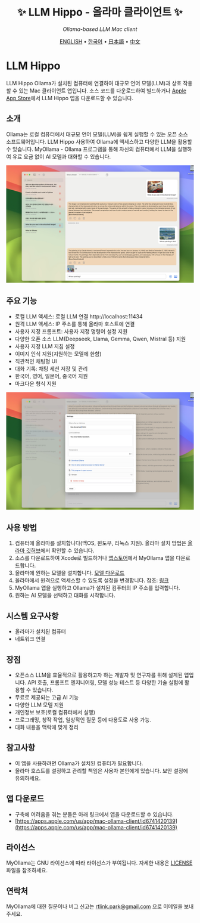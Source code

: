 <div align='center'>


# ✨ LLM Hippo - 올라마 클라이언트 ✨

_Ollama-based LLM Mac client_

[ENGLISH](README.md) •
[한국어](README_KR.md) •
[日本語](README_JP.md) •
[中文](README_CH.md)

</div>

#  LLM Hippo

LLM Hippo Ollama가 설치된 컴퓨터에 연결하여 대규모 언어 모델(LLM)과 상호 작용할 수 있는 Mac 클라이언트 앱입니다. 소스 코드를 다운로드하여 빌드하거나 [Apple App Store](https://apps.apple.com/us/app/mac-ollama-client/id6741420139)에서 LLM Hippo 앱을 다운로드할 수 있습니다.

##  소개

Ollama는 로컬 컴퓨터에서 대규모 언어 모델(LLM)을 쉽게 실행할 수 있는 오픈 소스 소프트웨어입니다.
LLM Hippo 사용하여 Ollama에 액세스하고 다양한 LLM을 활용할 수 있습니다. MyOllama - Ollama 프로그램을 통해 자신의 컴퓨터에서 LLM을 실행하여 유료 요금 없이 AI 모델과 대화할 수 있습니다.

![포스터](image_en.jpg)

## 주요 기능

- 로컬 LLM 액세스: 로컬 LLM 연결 http://localhost:11434
- 원격 LLM 액세스: IP 주소를 통해 올라마 호스트에 연결
- 사용자 지정 프롬프트: 사용자 지정 명령어 설정 지원
- 다양한 오픈 소스 LLM(Deepseek, Llama, Gemma, Qwen, Mistral 등) 지원
- 사용자 지정 LLM 지침 설정
- 이미지 인식 지원(지원하는 모델에 한함) 
- 직관적인 채팅형 UI
- 대화 기록: 채팅 세션 저장 및 관리
- 한국어, 영어, 일본어, 중국어 지원
- 마크다운 형식 지원

![poster](image_settings.jpg)

##  사용 방법

1. 컴퓨터에 올라마를 설치합니다(맥OS, 윈도우, 리눅스 지원). 올라마 설치 방법은 [올라마 깃허브](https://ollama.com/download)에서 확인할 수 있습니다.
2. 소스를 다운로드하여 Xcode로 빌드하거나 [앱스토어](https://apps.apple.com/us/app/my-ollama/id6738298481)에서 MyOllama 앱을 다운로드합니다.
3. 올라마에 원하는 모델을 설치합니다. [모델 다운로드](https://ollama.com/search)
4. 올라마에서 원격으로 액세스할 수 있도록 설정을 변경합니다. 참조: [링크](http://practical.kr/?p=809) 
5. MyOllama 앱을 실행하고 Ollama가 설치된 컴퓨터의 IP 주소를 입력합니다.
6. 원하는 AI 모델을 선택하고 대화를 시작합니다.

##  시스템 요구사항

- 올라마가 설치된 컴퓨터
- 네트워크 연결

## 장점

- 오픈소스 LLM을 효율적으로 활용하고자 하는 개발자 및 연구자를 위해 설계된 앱입니다. API 호출, 프롬프트 엔지니어링, 모델 성능 테스트 등 다양한 기술 실험에 활용할 수 있습니다.
-  무료로 제공되는 고급 AI 기능
- 다양한 LLM 모델 지원
- 개인정보 보호(로컬 컴퓨터에서 실행)
- 프로그래밍, 창작 작업, 일상적인 질문 등에 다용도로 사용 가능.
-  대화 내용을 맥락에 맞게 정리

## 참고사항

- 이 앱을 사용하려면 Ollama가 설치된 컴퓨터가 필요합니다.
- 올라마 호스트를 설정하고 관리할 책임은 사용자 본인에게 있습니다. 보안 설정에 유의하세요.

##  앱 다운로드 

- 구축에 어려움을 겪는 분들은 아래 링크에서 앱을 다운로드할 수 있습니다.
- [https://apps.apple.com/us/app/mac-ollama-client/id6741420139](https://apps.apple.com/us/app/mac-ollama-client/id6741420139)

## 라이선스

MyOllama는 GNU 라이선스에 따라 라이선스가 부여됩니다. 자세한 내용은 [LICENSE](라이선스) 파일을 참조하세요.

## 연락처

MyOllama에 대한 질문이나 버그 신고는 rtlink.park@gmail.com 으로 이메일을 보내주세요.

